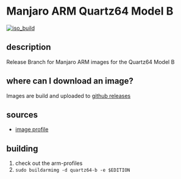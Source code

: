 # Manjaro ARM Quartz64 Model B
[![iso_build](https://github.com/manjaro-arm/quartz64-b-images/workflows/image_build_all/badge.svg)](https://github.com/manjaro-arm/quartz64-b-images/actions)

## description

Release Branch for Manjaro ARM images for the Quartz64 Model B

## where can I download an image?

Images are build and uploaded to [github releases](https://github.com/manjaro-arm/quartz64-b-images/releases)

## sources

- [image profile](https://github.com/manjaro-pinephone/arm-profiles)

## building

1. check out the arm-profiles
2. `sudo buildarmimg -d quartz64-b -e $EDITION`
